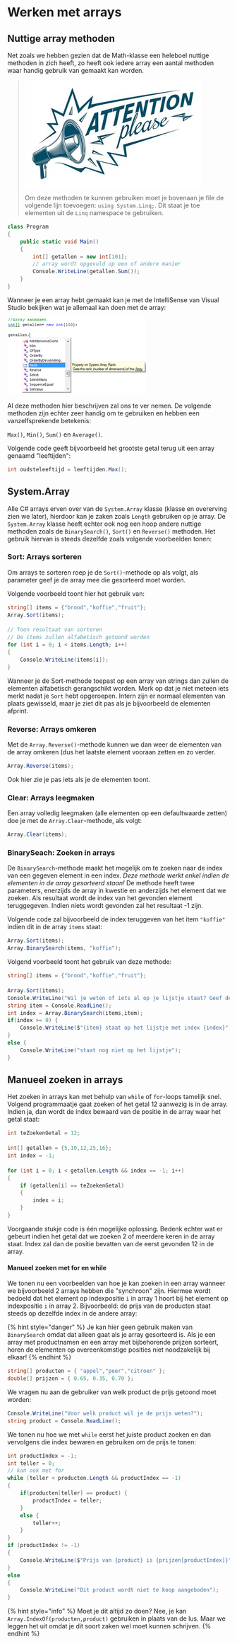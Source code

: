 # Werken met arrays

## Nuttige array methoden

Net zoals we hebben gezien dat de Math-klasse een heleboel nuttige methoden in zich heeft, zo heeft ook iedere array een aantal methoden waar handig gebruik van gemaakt kan worden.

> ![](../../.gitbook/assets/attention%20%285%29.jpg)
>
> Om deze methoden te kunnen gebruiken moet je bovenaan je file de volgende lijn toevoegen: `using System.Linq;`. Dit staat je toe elementen uit de `Linq` namespace te gebruiken.

```csharp
class Program
{
    public static void Main()
    {
        int[] getallen = new int[101];
        // array wordt opgevuld op een of andere manier
        Console.WriteLine(getallen.Sum());
    }
}
```

Wanneer je een array hebt gemaakt kan je met de IntelliSense van Visual Studio bekijken wat je allemaal kan doen met de array:

![](../../.gitbook/assets/arrays2%20%282%29.png)

Al deze methoden hier beschrijven zal ons te ver nemen. De volgende methoden zijn echter zeer handig om te gebruiken en hebben een vanzelfsprekende betekenis:

`Max()`, `Min()`, `Sum()` en `Average()`.

Volgende code geeft bijvoorbeeld het grootste getal terug uit een array genaamd "leeftijden":

```csharp
int oudsteleeftijd = leeftijden.Max();
```

## System.Array

Alle C\# arrays erven over van de `System.Array` klasse \(klasse en overerving zien we later\), hierdoor kan je zaken zoals `Length` gebruiken op je array. De `System.Array` klasse heeft echter ook nog een hoop andere nuttige methoden zoals de `BinarySearch()`, `Sort()` en `Reverse()` methoden. Het gebruik hiervan is steeds dezelfde zoals volgende voorbeelden tonen:

### Sort: Arrays sorteren

Om arrays te sorteren roep je de `Sort()`-methode op als volgt, als parameter geef je de array mee die gesorteerd moet worden.

Volgende voorbeeld toont hier het gebruik van:

```csharp
string[] items = {"brood","koffie","fruit"};
Array.Sort(items);

// Toon resultaat van sorteren
// De items zullen alfabetisch getoond worden
for (int i = 0; i < items.Length; i++)
{
    Console.WriteLine(items[i]);
}
```

Wanneer je de Sort-methode toepast op een array van strings dan zullen de elementen alfabetisch gerangschikt worden. Merk op dat je niet meteen iets merkt nadat je `Sort` hebt opgeroepen. Intern zijn er normaal elementen van plaats gewisseld, maar je ziet dit pas als je bijvoorbeeld de elementen afprint.

### Reverse: Arrays omkeren

Met de `Array.Reverse()`-methode kunnen we dan weer de elementen van de array omkeren \(dus het laatste element vooraan zetten en zo verder.

```csharp
Array.Reverse(items);
```

Ook hier zie je pas iets als je de elementen toont.

### Clear: Arrays leegmaken

Een array volledig leegmaken \(alle elementen op een defaultwaarde zetten\) doe je met de `Array.Clear`-methode, als volgt:

```csharp
Array.Clear(items);
```

### BinarySeach: Zoeken in arrays

De `BinarySearch`-methode maakt het mogelijk om te zoeken naar de index van een gegeven element in een index. _Deze methode werkt enkel indien de elementen in de array gesorteerd staan!_ De methode heeft twee parameters, enerzijds de array in kwestie en anderzijds het element dat we zoeken. Als resultaat wordt de index van het gevonden element teruggegeven. Indien niets wordt gevonden zal het resultaat -1 zijn.

Volgende code zal bijvoorbeeld de index teruggeven van het item `"koffie"` indien dit in de array `items` staat:

```csharp
Array.Sort(items);
Array.BinarySearch(items, "koffie");
```

Volgend voorbeeld toont het gebruik van deze methode:

```csharp
string[] items = {"brood","koffie","fruit"};

Array.Sort(items);
Console.WriteLine("Wil je weten of iets al op je lijstje staat? Geef de naam van het item.");
string item = Console.ReadLine();
int index = Array.BinarySearch(items,item);
if(index >= 0) {
    Console.WriteLine($"{item} staat op het lijstje met index {index}");
}
else {
    Console.WriteLine("staat nog niet op het lijstje");
}
```

## Manueel zoeken in arrays

Het zoeken in arrays kan met behulp van `while` of `for`-loops tamelijk snel. Volgend programmaatje gaat zoeken of het getal 12 aanwezig is in de array. Indien ja, dan wordt de index bewaard van de positie in de array waar het getal staat:

```csharp
int teZoekenGetal = 12;

int[] getallen = {5,10,12,25,16};
int index = -1;

for (int i = 0; i < getallen.Length && index == -1; i++)
{
    if (getallen[i] == teZoekenGetal)
    {
        index = i;
    }
}
```

Voorgaande stukje code is één mogelijke oplossing. Bedenk echter wat er gebeurt indien het getal dat we zoeken 2 of meerdere keren in de array staat. Index zal dan de positie bevatten van de eerst gevonden 12 in de array.

#### Manueel zoeken met for en while

We tonen nu een voorbeelden van hoe je kan zoeken in een array wanneer we bijvoorbeeld 2 arrays hebben die "synchroon" zijn. Hiermee wordt bedoeld dat het element op indexpositie `i` in array 1 hoort bij het element op indexpositie `i` in array 2. Bijvoorbeeld: de prijs van de producten staat steeds op dezelfde index in de andere array:

{% hint style="danger" %}
Je kan hier geen gebruik maken van `BinarySearch` omdat dat alleen gaat als je array gesorteerd is. Als je een array met productnamen en een array met bijbehorende prijzen sorteert, horen de elementen op overeenkomstige posities niet noodzakelijk bij elkaar!
{% endhint %}

```csharp
string[] producten = { "appel","peer","citroen" };
double[] prijzen = { 0.65, 0.35, 0.70 };
```

We vragen nu aan de gebruiker van welk product de prijs getoond moet worden:

```csharp
Console.WriteLine("Voor welk product wil je de prijs weten?");
string product = Console.ReadLine();
```

We tonen nu hoe we met `while` eerst het juiste product zoeken en dan vervolgens die index bewaren en gebruiken om de prijs te tonen:

```csharp
int productIndex = -1;
int teller = 0;
// kan ook met for
while (teller < producten.Length && productIndex == -1)
{
    if(producten[teller] == product) {
        productIndex = teller;
    }
    else {
        teller++;
    }
}
if (productIndex != -1)
{
    Console.WriteLine($"Prijs van {product} is {prijzen[productIndex]}");
}
else
{
    Console.WriteLine("Dit product wordt niet te koop aangeboden");
}
```

{% hint style="info" %}
Moet je dit altijd zo doen? Nee, je kan `Array.IndexOf(producten,product)` gebruiken in plaats van de lus. Maar we leggen het uit omdat je dit soort zaken wel moet kunnen schrijven.
{% endhint %}

